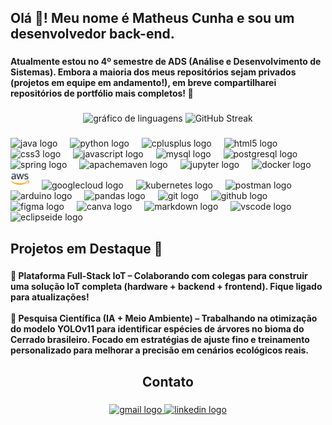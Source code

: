 <h2 align="left">Olá 👋! Meu nome é Matheus Cunha e sou um desenvolvedor back-end.</h2>

###

<h4 align="left">Atualmente estou no 4º semestre de ADS (Análise e Desenvolvimento de Sistemas). Embora a maioria dos meus repositórios sejam privados (projetos em equipe em andamento!), em breve compartilharei repositórios de portfólio mais completos! 🚀</h4>

###

<div align="center">
  <img src="https://github-readme-stats.vercel.app/api/top-langs?username=MathCunha16&locale=pt-br&hide_title=false&layout=compact&card_width=320&langs_count=5&theme=radical&hide_border=false" height="150" alt="gráfico de linguagens" />
 <img src="https://github-readme-streak-stats-eight.vercel.app/?user=MathCunha16&theme=radical" height="150" alt="GitHub Streak" />
</div>

###

<div align="left">
  <!-- Linguagens -->
  <img src="https://cdn.jsdelivr.net/gh/devicons/devicon/icons/java/java-original.svg" height="30" alt="java logo" title="Java" />
  <img width="12" />
  <img src="https://cdn.jsdelivr.net/gh/devicons/devicon/icons/python/python-original.svg" height="30" alt="python logo" title="Python" />
  <img width="12" />
  <img src="https://cdn.jsdelivr.net/gh/devicons/devicon/icons/cplusplus/cplusplus-original.svg" height="30" alt="cplusplus logo" title="C++" />
  <img width="12" />
  <img src="https://cdn.jsdelivr.net/gh/devicons/devicon/icons/html5/html5-original.svg" height="30" alt="html5 logo" title="HTML5" />
  <img width="12" />
  <img src="https://cdn.jsdelivr.net/gh/devicons/devicon/icons/css3/css3-original.svg" height="30" alt="css3 logo" title="CSS3" />
  <img width="12" />
  <img src="https://cdn.jsdelivr.net/gh/devicons/devicon/icons/javascript/javascript-original.svg" height="30" alt="javascript logo" title="JavaScript" />
  <img width="12" />
  
  <!-- Bancos de Dados -->
  <img src="https://cdn.jsdelivr.net/gh/devicons/devicon/icons/mysql/mysql-original.svg" height="30" alt="mysql logo" title="MySQL" />
  <img width="12" />
  <img src="https://cdn.simpleicons.org/postgresql/4169E1" height="30" alt="postgresql logo" title="PostgreSQL" />
  <img width="12" />
  
  <!-- Frameworks & Ferramentas Backend -->
  <img src="https://cdn.jsdelivr.net/gh/devicons/devicon/icons/spring/spring-original.svg" height="30" alt="spring logo" title="Spring Framework" />
  <img width="12" />
  <img src="https://cdn.simpleicons.org/apachemaven/C71A36" height="30" alt="apachemaven logo" title="Apache Maven" />
  <img width="12" />
  <img src="https://cdn.jsdelivr.net/gh/devicons/devicon/icons/jupyter/jupyter-original.svg" height="30" alt="jupyter logo" title="Jupyter Notebook" />
  <img width="12" />
  
  <!-- DevOps & Cloud -->
  <img src="https://cdn.jsdelivr.net/gh/devicons/devicon/icons/docker/docker-original.svg" height="30" alt="docker logo" title="Docker" />
  <img width="12" />
  <img src="https://raw.githubusercontent.com/devicons/devicon/master/icons/amazonwebservices/amazonwebservices-original-wordmark.svg" height="30" alt="aws logo" title="Amazon AWS" />
  <img width="12" />
  <img src="https://cdn.jsdelivr.net/gh/devicons/devicon/icons/googlecloud/googlecloud-original.svg" height="30" alt="googlecloud logo" title="Google Cloud" />
  <img width="12" />
  <img src="https://cdn.jsdelivr.net/gh/devicons/devicon/icons/kubernetes/kubernetes-plain.svg" height="30" alt="kubernetes logo" title="Kubernetes" />
  <img width="12" />
  
  <!-- Ferramentas de Teste/API -->
  <img src="https://cdn.simpleicons.org/postman/FF6C37" height="30" alt="postman logo" title="Postman" />
  <img width="12" />
  
  <!-- Outras Ferramentas -->
  <img src="https://cdn.jsdelivr.net/gh/devicons/devicon/icons/arduino/arduino-original.svg" height="30" alt="arduino logo" title="Arduino" />
  <img width="12" />
  <img src="https://cdn.jsdelivr.net/gh/devicons/devicon/icons/pandas/pandas-original.svg" height="30" alt="pandas logo" title="Pandas" />
  <img width="12" />
  <img src="https://cdn.jsdelivr.net/gh/devicons/devicon/icons/git/git-original.svg" height="30" alt="git logo" title="Git" />
  <img width="12" />
  <img src="https://skillicons.dev/icons?i=github" height="30" alt="github logo" title="GitHub" />
  <img width="12" />
  <img src="https://cdn.jsdelivr.net/gh/devicons/devicon/icons/figma/figma-original.svg" height="30" alt="figma logo" title="Figma" />
  <img width="12" />
  <img src="https://cdn.jsdelivr.net/gh/devicons/devicon/icons/canva/canva-original.svg" height="30" alt="canva logo" title="Canva" />
  <img width="12" />
  <img src="https://cdn.jsdelivr.net/gh/devicons/devicon/icons/markdown/markdown-original.svg" height="30" alt="markdown logo" title="Markdown" />
  <img width="12" />
  <img src="https://cdn.jsdelivr.net/gh/devicons/devicon/icons/vscode/vscode-original.svg" height="30" alt="vscode logo" title="VS Code" />
  <img width="12" />
  <img src="https://cdn.simpleicons.org/eclipseide/2C2255" height="30" alt="eclipseide logo" title="Eclipse IDE" />
</div>

###

<h2 align="left">Projetos em Destaque 🚀</h2>

###

<h4 align="left">🔧 Plataforma Full-Stack IoT – Colaborando com colegas para construir uma solução IoT completa (hardware + backend + frontend). Fique ligado para atualizações!<br><br>🤖 Pesquisa Científica (IA + Meio Ambiente) – Trabalhando na otimização do modelo YOLOv11 para identificar espécies de árvores no bioma do Cerrado brasileiro. Focado em estratégias de ajuste fino e treinamento personalizado para melhorar a precisão em cenários ecológicos reais.</h4>

<h2 align="center">Contato</h2>

###

<div align="center">
  <a href="mailto:matheuscunhaprado@gmail.com" target="_blank">
    <img src="https://img.shields.io/static/v1?message=Gmail&logo=gmail&label=&color=D14836&logoColor=white&labelColor=&style=for-the-badge" height="30" alt="gmail logo" />
  </a>
  <a href="https://www.linkedin.com/in/matheuscunhaprado" target="_blank">
    <img src="https://img.shields.io/static/v1?message=LinkedIn&logo=linkedin&label=&color=0077B5&logoColor=white&labelColor=&style=for-the-badge" height="30" alt="linkedin logo" />
  </a>
</div>
